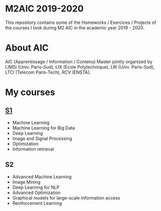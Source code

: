 # M2AIC 2019-2020
This repository contains some of the Homeworks / Exercices / Projects of the courses I took during M2 AIC in the academic year 2019 - 2020.

# About AIC
AIC (Apprentissage / Information / Contenu) Master jointly organized by LIMSI (Univ. Paris-Sud), LIX (Ecole Polytechnique), LRI (Univ. Paris-Sud), LTCI (Telecom Paris-Tech), RCV (ENSTA).

# My courses
## [S1](https://github.com/wafa-bouzouita/M2AIC/tree/main/S1)
* Machine Learning
* Machine Learning for Big Data
* Deep Learning
* Image and Signal Processing
* Optimization
* Information retrieval

## S2
* Advanced Machine Learning
* Image Mining
* Deep Learning for NLP
* Advanced Optimization
* Graphical models for large-scale information access
* Reinforcement Learning




